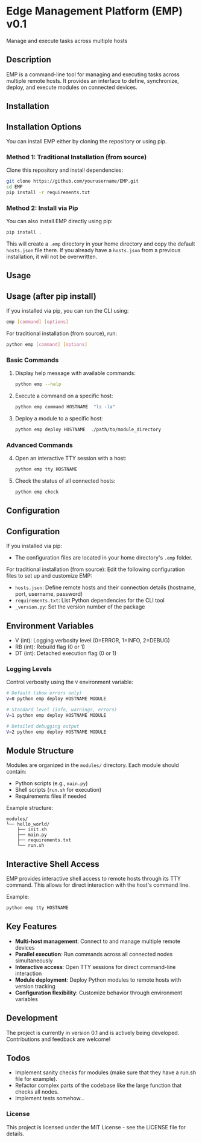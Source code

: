 # Edge Management Platform (EMP) v0.1

Manage and execute tasks across multiple hosts

## Description

EMP is a command-line tool for managing and executing tasks across multiple remote hosts. It provides an interface to define, synchronize, deploy, and execute modules on connected devices.

## Installation

## Installation Options

You can install EMP either by cloning the repository or using pip.

### Method 1: Traditional Installation (from source)

Clone this repository and install dependencies:

```bash
git clone https://github.com/yourusername/EMP.git
cd EMP
pip install -r requirements.txt
```

### Method 2: Install via Pip

You can also install EMP directly using pip:

```bash
pip install .
```

This will create a `.emp` directory in your home directory and copy the default `hosts.json` file there. If you already have a `hosts.json` from a previous installation, it will not be overwritten.

## Usage

## Usage (after pip install)

If you installed via pip, you can run the CLI using:

```bash
emp [command] [options]
```

For traditional installation (from source), run:

```bash
python emp [command] [options]
```

### Basic Commands

1. Display help message with available commands:

    ```bash
    python emp --help
    ```

2. Execute a command on a specific host:

    ```bash
    python emp command HOSTNAME  "ls -la"
    ```

3. Deploy a module to a specific host:

    ```bash
    python emp deploy HOSTNAME  ./path/to/module_directory
    ```

### Advanced Commands

4. Open an interactive TTY session with a host:

    ```bash
    python emp tty HOSTNAME 
    ```

5. Check the status of all connected hosts:

    ```bash
    python emp check
    ```

## Configuration

## Configuration

If you installed via pip:
- The configuration files are located in your home directory's `.emp` folder.

For traditional installation (from source):
Edit the following configuration files to set up and customize EMP:

- `hosts.json`: Define remote hosts and their connection details (hostname, port, username, password)
- `requirements.txt`: List Python dependencies for the CLI tool
- `_version.py`: Set the version number of the package

## Environment Variables

- V (int): Logging verbosity level (0=ERROR, 1=INFO, 2=DEBUG)
- RB (int): Rebuild flag (0 or 1)
- DT (int): Detached execution flag (0 or 1)

### Logging Levels

Control verbosity using the `V` environment variable:

```bash
# Default (show errors only)
V=0 python emp deploy HOSTNAME MODULE

# Standard level (info, warnings, errors)
V=1 python emp deploy HOSTNAME MODULE

# Detailed debugging output
V=2 python emp deploy HOSTNAME MODULE
```

## Module Structure

Modules are organized in the `modules/` directory. Each module should contain:
- Python scripts (e.g., `main.py`)
- Shell scripts (`run.sh` for execution)
- Requirements files if needed

Example structure:

```
modules/
└── hello_world/
    ├── init.sh
    ├── main.py
    ├── requirements.txt
    └── run.sh
```

## Interactive Shell Access

EMP provides interactive shell access to remote hosts through its TTY command. This allows for direct interaction with the host's command line.

Example:

```bash
python emp tty HOSTNAME 
```

## Key Features

- **Multi-host management**: Connect to and manage multiple remote devices
- **Parallel execution**: Run commands across all connected nodes simultaneously
- **Interactive access**: Open TTY sessions for direct command-line interaction
- **Module deployment**: Deploy Python modules to remote hosts with version tracking
- **Configuration flexibility**: Customize behavior through environment variables

## Development

The project is currently in version 0.1 and is actively being developed. Contributions and feedback are welcome!

## Todos

 - Implement sanity checks for modules (make sure that they have a run.sh file for example).
 - Refactor complex parts of the codebase like the large function that checks all nodes.
 - Implement tests somehow...

### License

This project is licensed under the MIT License - see the LICENSE file for details.